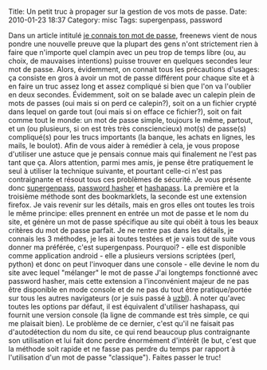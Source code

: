 Title: Un petit truc à propager sur la gestion de vos mots de passe.
Date: 2010-01-23 18:37
Category: misc
Tags: supergenpass, password

Dans un article intitulé
[je connais ton mot de passe](http://www.freenews.fr/spip.php?article7661),
freenews vient de nous pondre une nouvelle preuve que la plupart
des gens n'ont strictement rien à faire que n'importe quel clampin
avec un peu trop de temps libre (ou, au choix, de mauvaises
intentions) puisse trouver en quelques secondes leur mot de passe.
Alors, évidemment, on connait tous les précautions d'usages: ça
consiste en gros à avoir un mot de passe différent pour chaque site
et à en faire un truc assez long et assez compliqué si bien que
l'on va l'oublier en deux secondes. Évidemment, soit on se balade
avec un calepin plein de mots de passes (oui mais si on perd ce
calepin?), soit on a un fichier crypté dans lequel on garde tout
(oui mais si on efface ce fichier?), soit on fait comme tout le
monde: un mot de passe simple, toujours le même, partout, et un (ou
plusieurs, si on est très très consciencieux) mot(s) de passe(s)
compliqué(s) pour les trucs importants (la banque, les achats en
lignes, les mails, le boulot). Afin de vous aider à remédier à
cela, je vous propose d'utiliser une astuce que je pensais connue
mais qui finalement ne l'est pas tant que ça. Alors attention,
parmi mes amis, je pense être pratiquement le seul à utiliser la
technique suivante, et pourtant celle-ci n'est pas contraignante et
résout tous ces problèmes de sécurité. Je vous présente donc
[supergenpass](http://supergenpass.com/),
[password hasher](https://addons.mozilla.org/en-US/firefox/addon/3282)
et [hashapass](http://www.hashapass.com/). La première et la
troisième méthode sont des bookmarklets, la seconde est une
extension firefox. Je vais revenir sur les détails, mais en gros
elles ont toutes les trois le même principe: elles prennent en
entrée un mot de passe et le nom du site, et génère un mot de passe
spécifique au site qui obéit à tous les beaux critères du mot de
passe parfait. Je ne rentre pas dans les détails, je connais les 3
méthodes, je les ai toutes testées et je vais tout de suite vous
donner ma préférée, c'est supergenpass. Pourquoi? - elle est
disponible comme application android - elle a plusieurs versions
scriptées (perl, python) et donc on peut l'invoquer dans une
console - elle devine le nom du site avec lequel "mélanger" le mot
de passe J'ai longtemps fonctionné avec password hasher, mais cette
extension a l'inconvénient majeur de ne pas être disponible en mode
console et de ne pas du tout être pratique/portée sur tous les
autres navigateurs (or je suis passé à
[uzbl](http://www.uzbl.org)). À noter qu'avec toutes les options
par défaut, il est équivalent d'utiliser hashapass, qui fournit une
version console (la ligne de commande est très simple, ce qui me
plaisait bien). Le problème de ce dernier, c'est qu'il ne faisait
pas d'autodétection du nom du site, ce qui rend beaucoup plus
contraignante son utilisation et lui fait donc perdre énormément
d'intérêt (le but, c'est que la méthode soit rapide et ne fasse pas
perdre du temps par rapport à l'utilisation d'un mot de passe
"classique"). Faites passer le truc!




